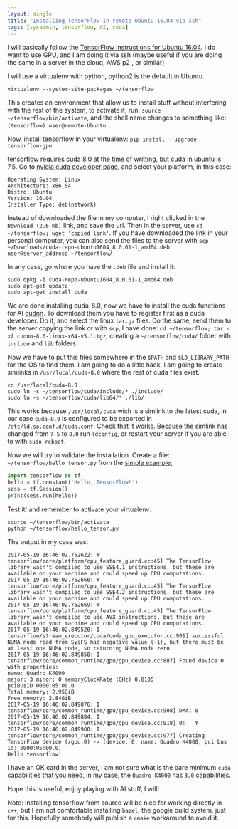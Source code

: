 ```yaml
---
layout: single
title: "Installing TensorFlow in remote Ubuntu 16.04 via ssh"
tags: [sysadmin, tensorflow, AI, cuda]
---
```


I will basically follow the [TensorFlow instructions for Ubuntu 16.04](https://www.tensorflow.org/install/install_linux). I do want to use GPU, and I am doing it via ssh (maybe useful if you are doing the same in a server in the cloud, AWS p2 , or similar)

I will use a virtualenv with python, python2 is the default in Ubuntu.

```virtualenv --system-site-packages ~/tensorflow```

This creates an environment that allow us to install stuff without interfering with the rest of the system, to activate it, run: `source ~/tensorflow/bin/activate`, and the shell name changes to something like: `(tensorflow) user@remote-Ubuntu `.

Now, install tensorflow in your virtualenv: `pip install --upgrade tensorflow-gpu`

tensorflow requires cuda 8.0 at the time of writting, but cuda in ubuntu is 7.5.
Go to [nvidia cuda developer page](https://developer.nvidia.com/cuda-downloads), and select your platform, in this case:

```
Operating System: Linux
Architecture: x86_64
Distro: Ubuntu
Version: 16.04
Installer Type: deb(network)
```

Instead of downloaded the file in my computer, I right clicked in the `Download (2.6 Kb)` link, and save the url.
Then in the server, use `cd ~/tensorflow; wget 'copied link'`. If you have downloaded the link in your personal computer, you can also send the files to the server with `scp ~/Downloads/cuda-repo-ubuntu1604_8.0.61-1_amd64.deb user@server_address ~/tensorflow/`

In any case, go where you have the `.deb` file and install it:

```
sudo dpkg -i cuda-repo-ubuntu1604_8.0.61-1_amd64.deb
sudo apt-get update
sudo apt-get install cuda
```

We are done installing cuda-8.0, now we have to install the cuda functions for AI [cudnn](https://developer.nvidia.com/cudnn). To download them you have to register first as a cuda developer. Do it, and select the linux `tar.gz` files.
Do the same, send them to the server copying the link or with `scp`, I have done: `cd ~/tensorflow; tar -xf cudnn-8.0-linux-x64-v5.1.tgz`, creating a `~/tensorflow/cuda/` folder with `include` and `lib` folders.

Now we have to put this files somewhere in the `$PATH` and `$LD_LIBRARY_PATH` for the OS to find them. I am going to do a little hack, I am going to create simlinks in `/usr/local/cuda-8.0` where the rest of cuda files exist.

```
cd /usr/local/cuda-8.0
sudo ln -s ~/tensorflow/cuda/include/* ./include/
sudo ln -s ~/tensorflow/cuda/lib64/* ./lib/
```

This works because `/usr/local/cuda` wich is a simlink to the latest cuda, in our case `cuda-8.0` is configured to be exported in `/etc/ld.so.conf.d/cuda.conf`. Check that it works.
Because the simlink has changed from `7.5` to `8.0` run `ldconfig`, or restart your server if you are able to  with `sudo reboot`.

Now we will try to validate the installation. Create a file: `~/tensorflow/hello_tensor.py` from the [simple example:](https://www.tensorflow.org/install/install_linux#ValidateYourInstallation)

```python
import tensorflow as tf
hello = tf.constant('Hello, TensorFlow!')
sess = tf.Session()
print(sess.run(hello))
```

Test it! and remember to activate your virtualenv:

```
source ~/tensorflow/bin/activate
python ~/tensorflow/hello_tensor.py
```

The output in my case was:

```
2017-05-19 16:46:02.752622: W tensorflow/core/platform/cpu_feature_guard.cc:45] The TensorFlow library wasn't compiled to use SSE4.1 instructions, but these are available on your machine and could speed up CPU computations.
2017-05-19 16:46:02.752660: W tensorflow/core/platform/cpu_feature_guard.cc:45] The TensorFlow library wasn't compiled to use SSE4.2 instructions, but these are available on your machine and could speed up CPU computations.
2017-05-19 16:46:02.752669: W tensorflow/core/platform/cpu_feature_guard.cc:45] The TensorFlow library wasn't compiled to use AVX instructions, but these are available on your machine and could speed up CPU computations.
2017-05-19 16:46:02.849520: I tensorflow/stream_executor/cuda/cuda_gpu_executor.cc:901] successful NUMA node read from SysFS had negative value (-1), but there must be at least one NUMA node, so returning NUMA node zero
2017-05-19 16:46:02.849850: I tensorflow/core/common_runtime/gpu/gpu_device.cc:887] Found device 0 with properties: 
name: Quadro K4000
major: 3 minor: 0 memoryClockRate (GHz) 0.8105
pciBusID 0000:05:00.0
Total memory: 2.95GiB
Free memory: 2.84GiB
2017-05-19 16:46:02.849876: I tensorflow/core/common_runtime/gpu/gpu_device.cc:908] DMA: 0 
2017-05-19 16:46:02.849884: I tensorflow/core/common_runtime/gpu/gpu_device.cc:918] 0:   Y 
2017-05-19 16:46:02.849900: I tensorflow/core/common_runtime/gpu/gpu_device.cc:977] Creating TensorFlow device (/gpu:0) -> (device: 0, name: Quadro K4000, pci bus id: 0000:05:00.0)
Hello tensorflow!
```

I have an OK card in the server, I am not sure what is the bare minimum `cuda` capabilities that you need, in my case, the `Quadro K4000` has `3.0` capabilities.

Hope this is useful, enjoy playing with AI stuff, I will!


Note: Installing tensorflow from source will be nice for working directly in `c++`, but I am not comfortable installing `bazel`, the google build system, just for this.
Hopefully somebody will publish a `cmake` workaround to avoid it.

